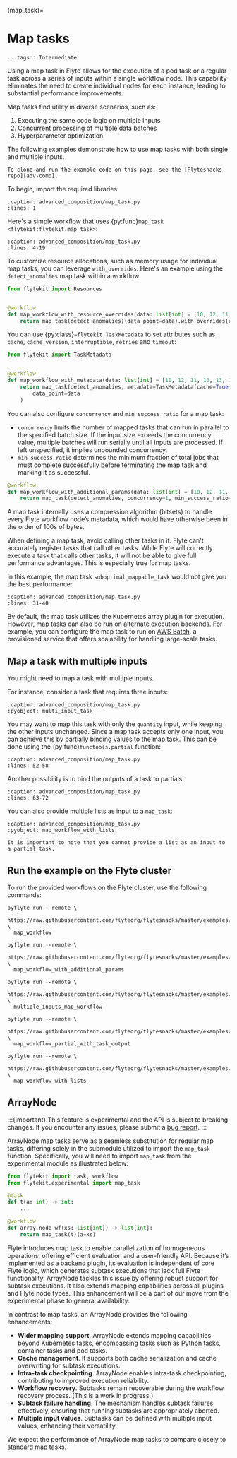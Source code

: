 (map_task)=

# Map tasks

```{eval-rst}
.. tags:: Intermediate
```

Using a map task in Flyte allows for the execution of a pod task or a regular task across a series of inputs within a single workflow node.
This capability eliminates the need to create individual nodes for each instance, leading to substantial performance improvements.

Map tasks find utility in diverse scenarios, such as:

1. Executing the same code logic on multiple inputs
2. Concurrent processing of multiple data batches
3. Hyperparameter optimization

The following examples demonstrate how to use map tasks with both single and multiple inputs.

```{note}
To clone and run the example code on this page, see the [Flytesnacks repo][adv-comp].
```

To begin, import the required libraries:

```{rli} https://raw.githubusercontent.com/flyteorg/flytesnacks/master/examples/advanced_composition/advanced_composition/map_task.py
:caption: advanced_composition/map_task.py
:lines: 1
```

Here's a simple workflow that uses {py:func}`map_task <flytekit:flytekit.map_task>`:

```{rli} https://raw.githubusercontent.com/flyteorg/flytesnacks/master/examples/advanced_composition/advanced_composition/map_task.py
:caption: advanced_composition/map_task.py
:lines: 4-19
```

To customize resource allocations, such as memory usage for individual map tasks,
you can leverage `with_overrides`. Here's an example using the `detect_anomalies` map task within a workflow:

```python
from flytekit import Resources


@workflow
def map_workflow_with_resource_overrides(data: list[int] = [10, 12, 11, 10, 13, 12, 100, 11, 12, 10]) -> list[bool]:
    return map_task(detect_anomalies)(data_point=data).with_overrides(requests=Resources(mem="2Gi"))
```

You can use {py:class}`~flytekit.TaskMetadata` to set attributes such as `cache`, `cache_version`, `interruptible`, `retries` and `timeout`:
```python
from flytekit import TaskMetadata


@workflow
def map_workflow_with_metadata(data: list[int] = [10, 12, 11, 10, 13, 12, 100, 11, 12, 10]) -> list[bool]:
    return map_task(detect_anomalies, metadata=TaskMetadata(cache=True, cache_version="0.1", retries=1))(
        data_point=data
    )
```

You can also configure `concurrency` and `min_success_ratio` for a map task:
- `concurrency` limits the number of mapped tasks that can run in parallel to the specified batch size.
If the input size exceeds the concurrency value, multiple batches will run serially until all inputs are processed. If left unspecified, it implies unbounded concurrency.
- `min_success_ratio` determines the minimum fraction of total jobs that must complete successfully before terminating the map task and marking it as successful.

```python
@workflow
def map_workflow_with_additional_params(data: list[int] = [10, 12, 11, 10, 13, 12, 100, 11, 12, 10]) -> list[bool]:
    return map_task(detect_anomalies, concurrency=1, min_success_ratio=0.75)(data_point=data)
```

A map task internally uses a compression algorithm (bitsets) to handle every Flyte workflow node’s metadata,
which would have otherwise been in the order of 100s of bytes.

When defining a map task, avoid calling other tasks in it. Flyte can't accurately register tasks that call other tasks. While Flyte will correctly execute a task that calls other tasks, it will not be able to give full performance advantages. This is especially true for map tasks.

In this example, the map task `suboptimal_mappable_task` would not give you the best performance:

```{rli} https://raw.githubusercontent.com/flyteorg/flytesnacks/master/examples/advanced_composition/advanced_composition/map_task.py
:caption: advanced_composition/map_task.py
:lines: 31-40
```

By default, the map task utilizes the Kubernetes array plugin for execution.
However, map tasks can also be run on alternate execution backends.
For example, you can configure the map task to run on
[AWS Batch](https://docs.flyte.org/en/latest/deployment/plugin_setup/aws/batch.html#deployment-plugin-setup-aws-array), a provisioned service that offers scalability for handling large-scale tasks.

## Map a task with multiple inputs

You might need to map a task with multiple inputs.

For instance, consider a task that requires three inputs:

```{rli} https://raw.githubusercontent.com/flyteorg/flytesnacks/master/examples/advanced_composition/advanced_composition/map_task.py
:caption: advanced_composition/map_task.py
:pyobject: multi_input_task
```

You may want to map this task with only the ``quantity`` input, while keeping the other inputs unchanged.
Since a map task accepts only one input, you can achieve this by partially binding values to the map task.
This can be done using the {py:func}`functools.partial` function:

```{rli} https://raw.githubusercontent.com/flyteorg/flytesnacks/master/examples/advanced_composition/advanced_composition/map_task.py
:caption: advanced_composition/map_task.py
:lines: 52-58
```

Another possibility is to bind the outputs of a task to partials:

```{rli} https://raw.githubusercontent.com/flyteorg/flytesnacks/master/examples/advanced_composition/advanced_composition/map_task.py
:caption: advanced_composition/map_task.py
:lines: 63-72
```

You can also provide multiple lists as input to a `map_task`:

```{rli} https://raw.githubusercontent.com/flyteorg/flytesnacks/master/examples/advanced_composition/advanced_composition/map_task.py
:caption: advanced_composition/map_task.py
:pyobject: map_workflow_with_lists
```

```{note}
It is important to note that you cannot provide a list as an input to a partial task.
```

## Run the example on the Flyte cluster

To run the provided workflows on the Flyte cluster, use the following commands:

```
pyflyte run --remote \
  https://raw.githubusercontent.com/flyteorg/flytesnacks/master/examples/advanced_composition/advanced_composition/map_task.py \
  map_workflow
```

```
pyflyte run --remote \
  https://raw.githubusercontent.com/flyteorg/flytesnacks/master/examples/advanced_composition/advanced_composition/map_task.py \
  map_workflow_with_additional_params
```

```
pyflyte run --remote \
  https://raw.githubusercontent.com/flyteorg/flytesnacks/master/examples/advanced_composition/advanced_composition/map_task.py \
  multiple_inputs_map_workflow
```

```
pyflyte run --remote \
  https://raw.githubusercontent.com/flyteorg/flytesnacks/master/examples/advanced_composition/advanced_composition/map_task.py \
  map_workflow_partial_with_task_output
```

```
pyflyte run --remote \
  https://raw.githubusercontent.com/flyteorg/flytesnacks/master/examples/advanced_composition/advanced_composition/map_task.py \
  map_workflow_with_lists
```

## ArrayNode

:::{important}
This feature is experimental and the API is subject to breaking changes.
If you encounter any issues, please submit a
[bug report](https://github.com/flyteorg/flyte/issues/new?assignees=&labels=bug%2Cuntriaged&projects=&template=bug_report.yaml&title=%5BBUG%5D+).
:::

ArrayNode map tasks serve as a seamless substitution for regular map tasks, differing solely in the submodule
utilized to import the `map_task` function. Specifically, you will need to import `map_task` from the experimental module as illustrated below:

```python
from flytekit import task, workflow
from flytekit.experimental import map_task

@task
def t(a: int) -> int:
    ...

@workflow
def array_node_wf(xs: list[int]) -> list[int]:
    return map_task(t)(a=xs)
```

Flyte introduces map task to enable parallelization of homogeneous operations,
offering efficient evaluation and a user-friendly API. Because it’s implemented as a backend plugin,
its evaluation is independent of core Flyte logic, which generates subtask executions that lack full Flyte functionality.
ArrayNode tackles this issue by offering robust support for subtask executions.
It also extends mapping capabilities across all plugins and Flyte node types.
This enhancement will be a part of our move from the experimental phase to general availability.

In contrast to map tasks, an ArrayNode provides the following enhancements:

- **Wider mapping support**. ArrayNode extends mapping capabilities beyond Kubernetes tasks, encompassing tasks such as Python tasks, container tasks and pod tasks.
- **Cache management**. It supports both cache serialization and cache overwriting for subtask executions.
- **Intra-task checkpointing**. ArrayNode enables intra-task checkpointing, contributing to improved execution reliability.
- **Workflow recovery**. Subtasks remain recoverable during the workflow recovery process. (This is a work in progress.)
- **Subtask failure handling**. The mechanism handles subtask failures effectively, ensuring that running subtasks are appropriately aborted.
- **Multiple input values**. Subtasks can be defined with multiple input values, enhancing their versatility.

We expect the performance of ArrayNode map tasks to compare closely to standard map tasks.

[adv-comp]: https://github.com/flyteorg/flytesnacks/tree/master/examples/advanced_composition/advanced_composition
